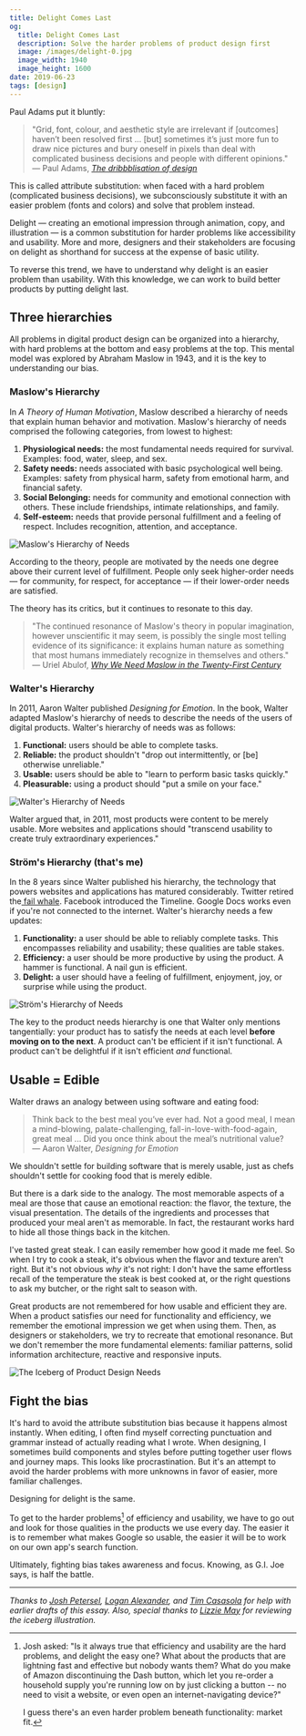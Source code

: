 ```yaml
---
title: Delight Comes Last
og:
  title: Delight Comes Last
  description: Solve the harder problems of product design first
  image: /images/delight-0.jpg
  image_width: 1940 
  image_height: 1600
date: 2019-06-23
tags: [design]
---
```


Paul Adams put it bluntly:


> "Grid, font, colour, and aesthetic style are irrelevant if [outcomes] haven’t been resolved first ... [but] sometimes it’s just more fun to draw nice pictures and bury oneself in pixels than deal with complicated business decisions and people with different opinions." \
> — Paul Adams, _[The dribbblisation of design](https://www.intercom.com/blog/the-dribbblisation-of-design/)_

This is called attribute substitution: when faced with a hard problem (complicated business decisions), we subconsciously substitute it with an easier problem (fonts and colors) and solve that problem instead.

Delight — creating an emotional impression through animation, copy, and illustration — is a common substitution for harder problems like accessibility and usability.  More and more, designers and their stakeholders are focusing on delight as shorthand for success at the expense of basic utility.

To reverse this trend, we have to understand why delight is an easier problem than usability. With this knowledge, we can work to build better products by putting delight last.


## Three hierarchies

All problems in digital product design can be organized into a hierarchy, with hard problems at the bottom and easy problems at the top. This mental model was explored by Abraham Maslow in 1943, and it is the key to understanding our bias.


### Maslow's Hierarchy

In _A Theory of Human Motivation_, Maslow described a hierarchy of needs that explain human behavior and motivation. Maslow's hierarchy of needs comprised the following categories, from lowest to highest:

1. **Physiological needs:** the most fundamental needs required for survival. Examples: food, water, sleep, and sex.
2. **Safety needs:** needs associated with basic psychological well being. Examples: safety from physical harm, safety from emotional harm, and financial safety.
3. **Social Belonging:** needs for community and emotional connection with others. These include friendships, intimate relationships, and family.
4. **Self-esteem:** needs that provide personal fulfillment and a feeling of respect. Includes recognition, attention, and acceptance.

![Maslow's Hierarchy of Needs](/images/delight-1.jpg)

According to the theory, people are motivated by the needs one degree above their current level of fulfillment. People only seek higher-order needs — for community, for respect, for acceptance — if their lower-order needs are satisfied.

The theory has its critics, but it continues to resonate to this day.

> "The continued resonance of Maslow's theory in popular imagination, however unscientific it may seem, is possibly the single most telling evidence of its significance: it explains human nature as something that most humans immediately recognize in themselves and others." \
> — Uriel Abulof, _[Why We Need Maslow in the Twenty-First Century](https://link.springer.com/article/10.1007%2Fs12115-017-0198-6)_

### Walter's Hierarchy

In 2011, Aaron Walter published _Designing for Emotion_. In the book, Walter adapted Maslow's hierarchy of needs to describe the needs of the users of digital products. Walter's hierarchy of needs was as follows:

1. **Functional:** users should be able to complete tasks.
2. **Reliable:** the product shouldn't "drop out intermittently, or [be] otherwise unreliable."
3. **Usable:** users should be able to "learn to perform basic tasks quickly."
4. **Pleasurable:** using a product should "put a smile on your face."

![Walter's Hierarchy of Needs](/images/delight-2.jpg)

Walter argued that, in 2011, most products were content to be merely usable. More websites and applications should "transcend usability to create truly extraordinary experiences."


### Ström's Hierarchy (that's me)

In the 8 years since Walter published his hierarchy, the technology that powers websites and applications has matured considerably. Twitter retired the[ fail whale](https://www.theatlantic.com/technology/archive/2015/01/the-story-behind-twitters-fail-whale/384313/). Facebook introduced the Timeline. Google Docs works even if you're not connected to the internet. Walter's hierarchy needs a few updates:

1. **Functionality:** a user should be able to reliably complete tasks. This encompasses reliability and usability; these qualities are table stakes.
2. **Efficiency:** a user should be more productive by using the product. A hammer is functional. A nail gun is efficient.
3. **Delight:** a user should have a feeling of fulfillment, enjoyment, joy, or surprise while using the product.

![Ström's Hierarchy of Needs](/images/delight-3.jpg)


The key to the product needs hierarchy is one that Walter only mentions tangentially: your product has to satisfy the needs at each level **before moving on to the next**. A product can't be efficient if it isn't functional. A product can't be delightful if it isn't efficient _and_ functional.

## Usable = Edible

Walter draws an analogy between using software and eating food:

> Think back to the best meal you’ve ever had. Not a good meal, I mean a mind-blowing, palate-challenging, fall-in-love-with-food-again, great meal ... Did you once think about the meal’s nutritional value? \
> — Aaron Walter, _Designing for Emotion_

We shouldn't settle for building software that is merely usable, just as chefs shouldn't settle for cooking food that is merely edible.

But there is a dark side to the analogy. The most memorable aspects of a meal are those that cause an emotional reaction: the flavor, the texture, the visual presentation. The details of the ingredients and processes that produced your meal aren't as memorable. In fact, the restaurant works hard to hide all those things back in the kitchen.

I've tasted great steak. I can easily remember how good it made me feel. So when I try to cook a steak, it's obvious when the flavor and texture aren't right. But it's not obvious _why_ it's not right: I don't have the same effortless recall of the temperature the steak is best cooked at, or the right questions to ask my butcher, or the right salt to season with.

Great products are not remembered for how usable and efficient they are. When a product satisfies our need for functionality and efficiency, we remember the emotional impression we get when using them. Then, as designers or stakeholders, we try to recreate that emotional resonance. But we don't remember the more fundamental elements: familiar patterns, solid information architecture, reactive and responsive inputs.

![The Iceberg of Product Design Needs](/images/delight-0.jpg)


## Fight the bias

It's hard to avoid the attribute substitution bias because it happens almost instantly. When editing, I often find myself correcting punctuation and grammar instead of actually reading what I wrote. When designing, I sometimes build components and styles before putting together user flows and journey maps. This looks like procrastination. But it's an attempt to avoid the harder problems with more unknowns in favor of easier, more familiar challenges.

Designing for delight is the same.

To get to the harder problems[^1] of efficiency and usability, we have to go out and look for those qualities in the products we use every day. The easier it is to remember what makes Google so usable, the easier it will be to work on our own app's search function.

Ultimately, fighting bias takes awareness and focus. Knowing, as G.I. Joe says, is half the battle.

---

_Thanks to [Josh Petersel](http://joshpetersel.com/), [Logan Alexander](https://twitter.com/loganalexander), and [Tim Casasola](http://www.timcasasola.com/) for help with earlier drafts of this essay. Also, special thanks to [Lizzie May](http://www.iamlizzie.com/) for reviewing the iceberg illustration._

[^1]: Josh asked: "Is it always true that efficiency and usability are the hard problems, and delight the easy one? What about the products that are lightning fast and effective but nobody wants them? What do you make of Amazon discontinuing the Dash button, which let you re-order a household supply you're running low on by just clicking a button -- no need to visit a website, or even open an internet-navigating device?"

    I guess there's an even harder problem beneath functionality: market fit.

